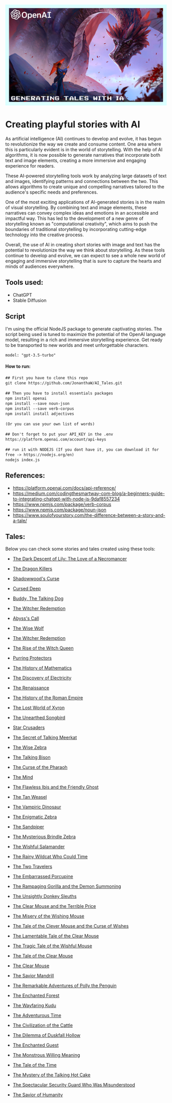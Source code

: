 <p align="center"><img src="/images/logo.png"/></p>

# Creating playful stories with AI

As artificial intelligence (AI) continues to develop and evolve, it has begun to revolutionize the way we create and consume content. One area where this is particularly evident is in the world of storytelling. With the help of AI algorithms, it is now possible to generate narratives that incorporate both text and image elements, creating a more immersive and engaging experience for readers.

These AI-powered storytelling tools work by analyzing large datasets of text and images, identifying patterns and connections between the two. This allows algorithms to create unique and compelling narratives tailored to the audience's specific needs and preferences.

One of the most exciting applications of AI-generated stories is in the realm of visual storytelling. By combining text and image elements, these narratives can convey complex ideas and emotions in an accessible and impactful way. This has led to the development of a new genre of storytelling known as "computational creativity", which aims to push the boundaries of traditional storytelling by incorporating cutting-edge technology into the creative process.

Overall, the use of AI in creating short stories with image and text has the potential to revolutionize the way we think about storytelling. As these tools continue to develop and evolve, we can expect to see a whole new world of engaging and immersive storytelling that is sure to capture the hearts and minds of audiences everywhere.


## Tools used:

* ChatGPT
* Stable Diffusion

## Script
I'm using the official NodeJS package to generate captivating stories. The script being used is tuned to maximize the potential of the OpenAI language model, resulting in a rich and immersive storytelling experience. Get ready to be transported to new worlds and meet unforgettable characters.

```
model: "gpt-3.5-turbo"
```

#### How to run:

```
## First you have to clone this repo
git clone https://github.com/JonanthaW/AI_Tales.git

## Then you have to install essentials packages
npm install openai
npm install --save noun-json
npm install --save verb-corpus
npm install install adjectives

(Or you can use your own list of words)

## Don't forget to put your API_KEY in the .env
https://platform.openai.com/account/api-keys

## run it with NODEJS (If you dont have it, you can download it for free -> https://nodejs.org/en)
nodejs index.js
```

## References:

* https://platform.openai.com/docs/api-reference/
* https://medium.com/codingthesmartway-com-blog/a-beginners-guide-to-integrating-chatgpt-with-node-js-9daf8557234
* https://www.npmjs.com/package/verb-corpus
* https://www.npmjs.com/package/noun-json
* https://www.soulofyourstory.com/the-difference-between-a-story-and-a-tale/

## Tales:

Below you can check some stories and tales created using these tools:

* [The Dark Descent of Lily: The Love of a Necromancer](https://github.com/JonanthaW/AI_Tales/tree/main/tales/The%20Dark%20Descent%20of%20Lily)
* [The Dragon Killers](https://github.com/JonanthaW/AI_Tales/tree/main/tales/The%20Dragon%20Killers)
* [Shadowwood's Curse](https://github.com/JonanthaW/AI_Tales/tree/main/tales/Shadowwood's%20Curse)
* [Cursed Deep](https://github.com/JonanthaW/AI_Tales/tree/main/tales/Cursed%20Deep)
* [Buddy, The Talking Dog](https://github.com/JonanthaW/AI_Tales/tree/main/tales/Buddy%2C%20The%20Talking%20Dog)
* [The Witcher Redemption](https://github.com/JonanthaW/AI_Tales/tree/main/tales/The%20Witcher%20Redemption)
* [Abyss's Call](https://github.com/JonanthaW/AI_Tales/tree/main/tales/Abyss's%20Call)
* [The Wise Wolf](https://github.com/JonanthaW/AI_Tales/tree/main/tales/The%20Wise%20Wolf)
* [The Witcher Redemption](https://github.com/JonanthaW/AI_Tales/tree/main/tales/The%20Witcher%20Redemption)
* [The Rise of the Witch Queen](https://github.com/JonanthaW/AI_Tales/tree/main/tales/The%20Rise%20of%20the%20Witch%20Queen)
* [Purring Protectors](https://github.com/JonanthaW/AI_Tales/tree/main/tales/Purring%20Protectors)
* [The History of Mathematics](https://github.com/JonanthaW/AI_Tales/tree/main/tales/The%20History%20of%20Mathematics)
* [The Discovery of Electricity](https://github.com/JonanthaW/AI_Tales/tree/main/tales/The%20Discovery%20of%20Electricity)
* [The Renaissance](https://github.com/JonanthaW/AI_Tales/tree/main/tales/The%20Renaissance)
* [The History of the Roman Empire](https://github.com/JonanthaW/AI_Tales/tree/main/tales/The%20History%20of%20the%20Roman%20Empire)
* [The Lost World of Xyron](https://github.com/JonanthaW/AI_Tales/tree/main/tales/The%20Lost%20World%20of%20Xyron)
* [The Unearthed Songbird](https://github.com/JonanthaW/AI_Tales/tree/main/tales/The%20Unearthed%20Songbird)
* [Star Crusaders](https://github.com/JonanthaW/AI_Tales/tree/main/tales/Star%20Crusaders)
* [The Secret of Talking Meerkat](https://github.com/JonanthaW/AI_Tales/tree/main/tales/The%20Secret%20of%20Talking%20Meerkat)
* [The Wise Zebra](https://github.com/JonanthaW/AI_Tales/tree/main/tales/The%20Wise%20Zebra)
* [The Talking Bison](https://github.com/JonanthaW/AI_Tales/tree/main/tales/The%20Talking%20Bison)
* [The Curse of the Pharaoh](https://github.com/JonanthaW/AI_Tales/tree/main/tales/The%20Curse%20of%20the%20Pharaoh)
* [The Mind](https://github.com/JonanthaW/AI_Tales/tree/main/tales/The%20Mind)
* [The Flawless Ibis and the Friendly Ghost](https://github.com/JonanthaW/AI_Tales/tree/main/tales/The%20Flawless%20Ibis%20and%20the%20Friendly%20Ghost)
* [The Tan Weasel](https://github.com/JonanthaW/AI_Tales/tree/main/tales/The%20Tan%20Weasel)
* [The Vampiric Dinosaur](https://github.com/JonanthaW/AI_Tales/tree/main/tales/The%20Vampiric%20Dinosaur)
* [The Enigmatic Zebra](https://github.com/JonanthaW/AI_Tales/tree/main/tales/The%20Enigmatic%20Zebra)
* [The Sandpiper](https://github.com/JonanthaW/AI_Tales/tree/main/tales/The%20Sandpiper)
* [The Mysterious Brindle Zebra](https://github.com/JonanthaW/AI_Tales/tree/main/tales/The%20Mysterious%20Brindle%20Zebra)
* [The Wishful Salamander](https://github.com/JonanthaW/AI_Tales/tree/main/tales/The%20Wishful%20Salamander)
* [The Rainy Wildcat Who Could Time](https://github.com/JonanthaW/AI_Tales/tree/main/tales/The%20Rainy%20Wildcat%20Who%20Could%20Time)
* [The Two Travelers](https://github.com/JonanthaW/AI_Tales/tree/main/tales/The%20Two%20Travelers)
* [The Embarrassed Porcupine](https://github.com/JonanthaW/AI_Tales/tree/main/tales/The%20Embarrassed%20Porcupine)
* [The Rampaging Gorilla and the Demon Summoning](https://github.com/JonanthaW/AI_Tales/tree/main/tales/The%20Rampaging%20Gorilla%20and%20the%20Demon%20Summoning)
* [The Unsightly Donkey Sleuths](https://github.com/JonanthaW/AI_Tales/tree/main/tales/The%20Unsightly%20Donkey%20Sleuths)
* [The Clear Mouse and the Terrible Price](https://github.com/JonanthaW/AI_Tales/tree/main/tales/The%20Clear%20Mouse%20and%20the%20Terrible%20Price)
* [The Misery of the Wishing Mouse](https://github.com/JonanthaW/AI_Tales/tree/main/tales/The%20Misery%20of%20the%20Wishing%20Mouse)
* [The Tale of the Clever Mouse and the Curse of Wishes](https://github.com/JonanthaW/AI_Tales/tree/main/tales/The%20Tale%20of%20the%20Clever%20Mouse%20and%20the%20Curse%20of%20Wishes)
* [The Lamentable Tale of the Clear Mouse](https://github.com/JonanthaW/AI_Tales/tree/main/tales/The%20Lamentable%20Tale%20of%20the%20Clear%20Mouse)
* [The Tragic Tale of the Wishful Mouse](https://github.com/JonanthaW/AI_Tales/tree/main/tales/The%20Tragic%20Tale%20of%20the%20Wishful%20Mouse)
* [The Tale of the Clear Mouse](https://github.com/JonanthaW/AI_Tales/tree/main/tales/The%20Tale%20of%20the%20Clear%20Mouse)
* [The Clear Mouse](https://github.com/JonanthaW/AI_Tales/tree/main/tales/The%20Clear%20Mouse)
* [The Savior Mandrill](https://github.com/JonanthaW/AI_Tales/tree/main/tales/The%20Savior%20Mandrill)

* [The Remarkable Adventures of Polly the Penguin](https://github.com/JonanthaW/AI_Tales/tree/main/tales/The%20Remarkable%20Adventures%20of%20Polly%20the%20Penguin)
* [The Enchanted Forest](https://github.com/JonanthaW/AI_Tales/tree/main/tales/The%20Enchanted%20Forest)
* [The Wayfaring Kudu](https://github.com/JonanthaW/AI_Tales/tree/main/tales/The%20Wayfaring%20Kudu)
* [The Adventurous Time](https://github.com/JonanthaW/AI_Tales/tree/main/tales/The%20Adventurous%20Time)
* [The Civilization of the Cattle](https://github.com/JonanthaW/AI_Tales/tree/main/tales/The%20Civilization%20of%20the%20Cattle)
* [The Dilemma of Duskfall Hollow](https://github.com/JonanthaW/AI_Tales/tree/main/tales/The%20Dilemma%20of%20Duskfall%20Hollow)
* [The Enchanted Guest](https://github.com/JonanthaW/AI_Tales/tree/main/tales/The%20Enchanted%20Guest)
* [The Monstrous Willing Meaning](https://github.com/JonanthaW/AI_Tales/tree/main/tales/The%20Monstrous%20Willing%20Meaning)
* [The Tale of the Time](https://github.com/JonanthaW/AI_Tales/tree/main/tales/The%20Tale%20of%20the%20Time)
* [The Mystery of the Talking Hot Cake](https://github.com/JonanthaW/AI_Tales/tree/main/tales/The%20Mystery%20of%20the%20Talking%20Hot%20Cake)
* [The Spectacular Security Guard Who Was Misunderstood](https://github.com/JonanthaW/AI_Tales/tree/main/tales/The%20Spectacular%20Security%20Guard%20Who%20Was%20Misunderstood)
* [The Savior of Humanity](https://github.com/JonanthaW/AI_Tales/tree/main/tales/The%20Savior%20of%20Humanity)